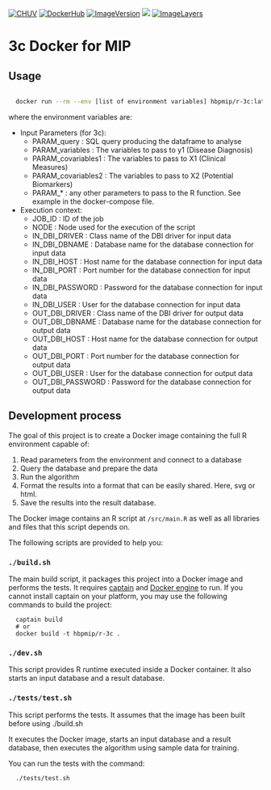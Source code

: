 [![CHUV](https://img.shields.io/badge/CHUV-LREN-AF4C64.svg)](https://www.unil.ch/lren/en/home.html) [![DockerHub](https://img.shields.io/badge/docker-hbpmip%r--3c-008bb8.svg)](https://hub.docker.com/r/hbpmip/r-3c) [![ImageVersion](https://images.microbadger.com/badges/version/hbpmip/r-3c.svg)](https://hub.docker.com/r/hbpmip/r-3c/tags "hbpmip/r-3c image tags") [![](https://images.microbadger.com/badges/version/hbpmip/r-3c.svg)](https://microbadger.com/images/hbpmip/r-3c "Get your own version badge on microbadger.com") [![ImageLayers](https://images.microbadger.com/badges/image/hbpmip/r-3c.svg)](https://microbadger.com/#/images/hbpmip/r-3c "hbpmip/r-3c on microbadger")

# 3c Docker for MIP

## Usage

```sh

  docker run --rm --env [list of environment variables] hbpmip/r-3c:latest compute

```

where the environment variables are:

* Input Parameters (for 3c):  
   - PARAM_query  : SQL query producing the dataframe to analyse  
   - PARAM_variables : The variables to pass to y1 (Disease Diagnosis)
   - PARAM_covariables1 : The variables to pass to X1 (Clinical Measures)
   - PARAM_covariables2 : The variables to pass to X2 (Potential Biomarkers)
   - PARAM_* : any other parameters to pass to the R function. See example in the docker-compose file.
* Execution context:  
   - JOB_ID : ID of the job  
   - NODE : Node used for the execution of the script  
   - IN_DBI_DRIVER   : Class name of the DBI driver for input data  
   - IN_DBI_DBNAME     : Database name for the database connection for input data  
   - IN_DBI_HOST     : Host name for the database connection for input data  
   - IN_DBI_PORT     : Port number for the database connection for input data  
   - IN_DBI_PASSWORD : Password for the database connection for input data  
   - IN_DBI_USER     : User for the database connection for input data  
   - OUT_DBI_DRIVER   : Class name of the DBI driver for output data  
   - OUT_DBI_DBNAME     : Database name for the database connection for output data  
   - OUT_DBI_HOST     : Host name for the database connection for output data  
   - OUT_DBI_PORT     : Port number for the database connection for output data  
   - OUT_DBI_USER     : User for the database connection for output data  
   - OUT_DBI_PASSWORD : Password for the database connection for output data  

## Development process

The goal of this project is to create a Docker image containing the full R environment capable of:

1. Read parameters from the environment and connect to a database
2. Query the database and prepare the data
3. Run the algorithm  
4. Format the results into a format that can be easily shared. Here, svg or html.
5. Save the results into the result database.

The Docker image contains an R script at `/src/main.R` as well as all libraries and files that this script depends on.

The following scripts are provided to help you:

### `./build.sh`

The main build script, it packages this project into a Docker image and performs the tests.
It requires [captain](https://github.com/harbur/captain) and [Docker engine](https://www.docker.com/) to run. If you cannot install captain on your platform, you may use the following commands to build the project:

```
  captain build
  # or
  docker build -t hbpmip/r-3c .
```

### `./dev.sh`

This script provides R runtime executed inside a Docker container. It also starts an input database and a result database.

<!-- To develop the main.R script, you should type the following in the R shell:
```
  library(devtools)
  devtools::install_github("LREN-CHUV/hbplregress")
  source(\"/src/main.R\")
```
 -->
### `./tests/test.sh`

This script performs the tests. It assumes that the image has been built before using ./build.sh

It executes the Docker image, starts an input database and a result database, then executes the algorithm using sample data for training.

You can run the tests with the command:

```
  ./tests/test.sh
```
